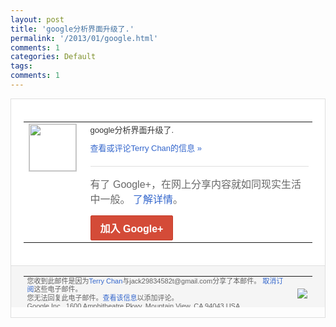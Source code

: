 ```yaml
---
layout: post
title: 'google分析界面升级了.'
permalink: '/2013/01/google.html'
comments: 1
categories: Default
tags: 
comments: 1
---
```

<!-- X-Notifications: 1:0521502eb0000000 -->

<div style="border:solid 1px #dfdfdf;color:#686868;font:13px Arial"><div style="background-color:#fff;padding:20px;"><table cellpadding="0" cellspacing="0"><tr><td style="padding-right:15px;vertical-align:top"><a href="https://plus.google.com/_/notifications/emlink?emr=14900066512970582018&amp;emid=COD86vnx67QCFcgTcgod6G0AAA&amp;path=%2F108643996575278738906&amp;dt=1358305406156&amp;uob=8"><img height="75" src="https://lh3.googleusercontent.com/-KKRGTyJ5Bl0/AAAAAAAAAAI/AAAAAAAAtnY/R4QEWIp3Ur0/s75-c-k-a/photo.jpg" style="border:solid 1px #cccccc;" width="75"/></a></td><td style="width:578px;color:#333;font:13px Arial;vertical-align:top"><div style="padding-bottom:10px">google分析界面升级了.</div><a href="https://plus.google.com/_/notifications/emlink?emr=14900066512970582018&amp;emid=COD86vnx67QCFcgTcgod6G0AAA&amp;path=%2F108643996575278738906%2Fposts%2FFKnqbJrCpmr%3Fgpinv%3DAMIXal90oRqBlUyS0Tp5a7J5WtgdF2nzbydwIckpSvnvfU5FSIqbQMQi9WSMKflgYRxfvx1QczjLSygXAlcDYrvOtnlCcGfhAfTT3zgveN2aIY95_ilpzuM&amp;dt=1358305406156&amp;uob=8" style="color:#3366CC;text-decoration:none">查看或评论Terry Chan的信息 »</a><div style="margin-top:20px;border-top:solid 1px #dfdfdf"><div style="padding:15px 0;color:#686868;font:16px Arial">有了 Google+，在网上分享内容就如同现实生活中一般。 <a href="http://www.google.com/+/learnmore/" style="color:#3366CC;text-decoration:none">了解详情</a>。</div><a href="https://plus.google.com/_/notifications/emlink?emr=14900066512970582018&amp;emid=COD86vnx67QCFcgTcgod6G0AAA&amp;path=%2F%3Fgpinv%3DAMIXal90oRqBlUyS0Tp5a7J5WtgdF2nzbydwIckpSvnvfU5FSIqbQMQi9WSMKflgYRxfvx1QczjLSygXAlcDYrvOtnlCcGfhAfTT3zgveN2aIY95_ilpzuM&amp;dt=1358305406156&amp;uob=8" style="display:inline-block;padding:7px 15px;background-color:#d44b38; color:#fff;font-size:16px; font-weight:bold;border-radius:2px;-webkit-border-radius:2px; -moz-border-radius:2px;border:solid 1px #c43b28; white-space:nowrap;text-decoration:none">加入 Google+</a></div></td></tr></table></div><div style="border-top:solid 1px #dfdfdf;padding:0 20px; background-color:#f5f5f5"><table cellpadding="0" cellspacing="0" style="height:50px"><tbody><tr><td style="vertical-align:middle;width:100%; color:#636363;font:11px Arial; line-height:120%">您收到此邮件是因为<a href="https://plus.google.com/_/notifications/emlink?emr=14900066512970582018&amp;emid=COD86vnx67QCFcgTcgod6G0AAA&amp;path=%2F108643996575278738906%3Fgpinv%3DAMIXal90oRqBlUyS0Tp5a7J5WtgdF2nzbydwIckpSvnvfU5FSIqbQMQi9WSMKflgYRxfvx1QczjLSygXAlcDYrvOtnlCcGfhAfTT3zgveN2aIY95_ilpzuM&amp;dt=1358305406156&amp;uob=8" style="color:#3366CC;text-decoration:none">Terry Chan</a>与jack29834582t@gmail.com分享了本邮件。 <a href="https://plus.google.com/_/notifications/emlink?emr=14900066512970582018&amp;emid=COD86vnx67QCFcgTcgod6G0AAA&amp;path=%2F_%2Fnonplus%2Femailsettings%3Fgpinv%3DAMIXal90oRqBlUyS0Tp5a7J5WtgdF2nzbydwIckpSvnvfU5FSIqbQMQi9WSMKflgYRxfvx1QczjLSygXAlcDYrvOtnlCcGfhAfTT3zgveN2aIY95_ilpzuM%26est%3DADH5u8V0fYGJ0Jf5W490Rx359pm31bxXwN5zP49vqZqKP0UCyFEHal1mJ1PbLIA8FeYuh2ChP29pkOsIQ2SnUidwBftaPa20LqMDuz9O9ITdBNPI7SssgbikgL4vUN3sMWqxYim0JLBmBz0qLdSPROEo2QVExEzE5A&amp;dt=1358305406156&amp;uob=8" style="color:#3366CC;text-decoration:none">取消订阅</a>这些电子邮件。<br/>您无法回复此电子邮件。<a href="https://plus.google.com/_/notifications/emlink?emr=14900066512970582018&amp;emid=COD86vnx67QCFcgTcgod6G0AAA&amp;path=%2F108643996575278738906%2Fposts%2FFKnqbJrCpmr%3Fgpinv%3DAMIXal90oRqBlUyS0Tp5a7J5WtgdF2nzbydwIckpSvnvfU5FSIqbQMQi9WSMKflgYRxfvx1QczjLSygXAlcDYrvOtnlCcGfhAfTT3zgveN2aIY95_ilpzuM&amp;dt=1358305406156&amp;uob=8" style="color:#3366CC;text-decoration:none">查看该信息</a>以添加评论。<br/>Google Inc., 1600 Amphitheatre Pkwy, Mountain View, CA 94043 USA<br/></td><td><img src="https://ssl.gstatic.com/s2/oz/images/notifications/logo/google-plus-6617a72bb36cc548861652780c9e6ff1.png"/></td></tr></tbody></table></div></div>